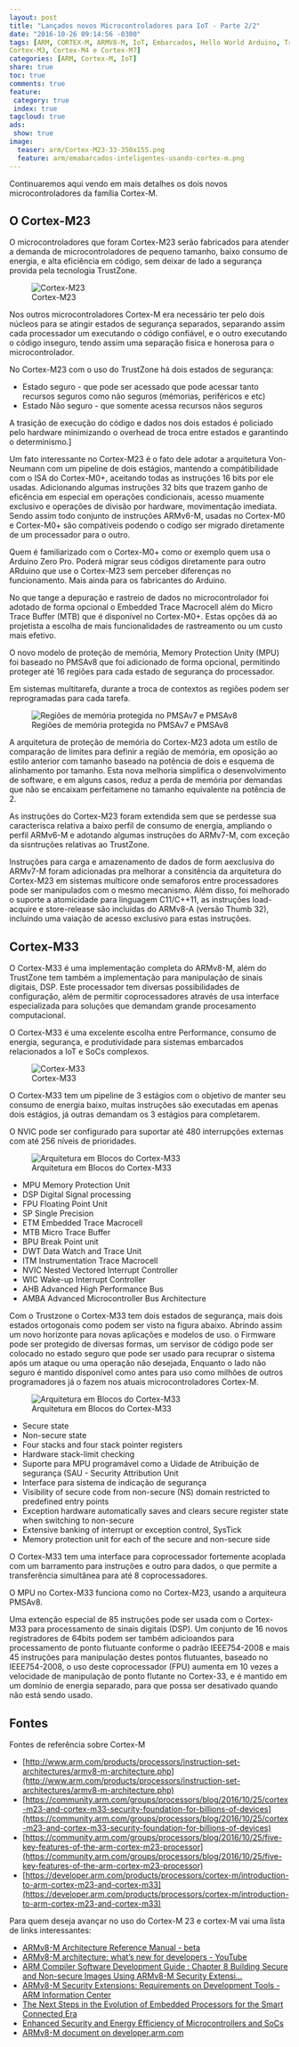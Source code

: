 ```yaml
---
layout: post
title: "Lançados novos Microcontroladores para IoT - Parte 2/2"
date: "2016-10-26 09:14:56 -0300"
tags: [ARM, CORTEX-M, ARMV8-M, IoT, Embarcados, Hello World Arduino, TrustZone, Cortex-M0, CortexM0+, Cortex-M1, Cortex-M23, Cortex-M33,
Cortex-M3, Cortex-M4 e Cortex-M7]
categories: [ARM, Cortex-M, IoT]
share: true
toc: true
comments: true
feature:
 category: true
 index: true
tagcloud: true
ads:
 show: true
image:
  teaser: arm/Cortex-M23-33-350x155.png
  feature: arm/emabarcados-inteligentes-usando-cortex-m.png
---
```


Continuaremos aqui vendo em mais detalhes os dois novos microcontroladores da família
Cortex-M.

<!--more-->

## O Cortex-M23

O microcontroladores que foram Cortex-M23 serão fabricados para atender a demanda
de microcontroladores de pequeno tamanho, baixo consumo de energia, e alta eficiência
em código, sem deixar de lado a segurança provida pela tecnologia TrustZone.

<figure>
<img src="/images/arm/Cortex-M23-400x270.png" alt="Cortex-M23"/>
<figcaption>Cortex-M23</figcaption>
</figure>

Nos outros microcontroladores Cortex-M era necessário ter pelo dois núcleos para 
se atingir estados de segurança separados, separando assim cada processador um 
executando o código confiável, e o outro executando o código inseguro, tendo assim
uma separação fisica e honerosa para o microcontrolador.

No Cortex-M23 com o uso do TrustZone há dois estados de segurança:

 * Estado seguro - que pode ser acessado que pode acessar tanto recursos seguros 
   como não seguros (mémorias, periféricos e etc)
 * Estado Não seguro - que somente acessa recursos nãos seguros

A trasição de execução do código e dados nos dois estados é policiado pelo hardware
minimizando o overhead de troca entre estados e garantindo o determinismo.]

Um fato interessante no Cortex-M23 é o fato dele adotar a arquitetura Von-Neumann
com um pipeline de dois estágios, mantendo a compátibilidade com o ISA do Cortex-M0+,
aceitando todas as instruções 16 bits por ele usadas. Adicionando algumas instruções
32 bits que trazem ganho de eficência em especial em operações condicionais, acesso 
muamente exclusivo e operações de divisão por hardware, movimentação imediata. Sendo
assim todo conjunto de instruções ARMv6-M, usadas no Cortex-M0 e Cortex-M0+ são 
compátiveis podendo o codígo ser migrado diretamente de um processador para o outro.

Quem é familiarizado com o Cortex-M0+ como or exemplo quem usa o Arduino Zero Pro.
Poderá migrar seus códigos diretamente para outro ARduino que use o Cortex-M23 sem
perceber diferenças no funcionamento. Mais ainda para os fabricantes do Arduino.

No que tange a depuração e rastreio de dados no microcontrolador foi adotado de 
forma opcional o Embedded Trace Macrocell além do Micro Trace Buffer (MTB) que
é disponível no Cortex-M0+. Estas opções dá ao projetista a escolha de mais 
funcionalidades de rastreamento ou um custo mais efetivo.

O novo modelo de proteção de memória, Memory Protection Unity (MPU) foi baseado
no PMSAv8 que foi adicionado de forma opcional, permitindo proteger até 16 regiões
para cada estado de segurança do processador.

Em sistemas multitarefa, durante a troca de contextos as regiões podem ser 
reprogramadas para cada tarefa.

<figure>
<img src="/images/arm/PMSA-Regionsx420x90.png" alt="Regiões de memória protegida no PMSAv7 e PMSAv8"/>
<figcaption>Regiões de memória protegida no PMSAv7 e PMSAv8</figcaption>
</figure>

A arquitetura de proteção de memória do Cortex-M23 adota um estílo de comparação
de limites para definir a região de memória, em oposição ao estilo anterior com 
tamanho baseado na potência de dois e esquema de alinhamento por tamanho. Esta
nova melhoria simplifica o desenvolvimento de software, e em alguns casos, reduz 
a perda de memória por demandas que não se encaixam perfeitamene no tamanho equivalente
na potência de 2.

As instruções do Cortex-M23 foram extendida sem que se perdesse sua caracterisca
relativa a baixo perfil de consumo de energia, ampliando o perfil ARMv6-M e adotando
algumas instruções do ARMv7-M, com exceção da sisntruções relativas ao TrustZone. 

Instruções para carga e amazenamento de dados de form aexclusiva do ARMv7-M foram
adicionadas pra melhorar a consitência da arquitetura do Cortex-M23 em sistemas
multicore onde semaforos entre processadores pode ser manipulados com o mesmo 
mecanismo. Além disso, foi melhorado o suporte a atomicidade para linguagem
C11/C++11, as instruções load-acquire e store-release são incluidas do ARMv8-A 
(versão Thumb 32), incluindo uma vaiação de acesso exclusivo para estas instruções.



## Cortex-M33

O Cortex-M33 é uma implementação completa do ARMv8-M, além do TrustZone tem 
também a implementação para manipulação de sinais digitais, DSP. Este processador
tem diversas possibilidades de configuração, além de permitir coprocessadores
através de usa interface especializada para soluções que demandam grande procesamento
computacional.

O Cortex-M33 é uma excelente escolha entre Performance, consumo de energia, segurança,
e produtividade para sistemas embarcados relacionados a IoT e SoCs complexos.


<figure>
<img src="/images/arm/Cortex-M33-455x328.png" alt="Cortex-M33"/>
<figcaption>Cortex-M33</figcaption>
</figure>
 
O Cortex-M33 tem um pipeline de 3 estágios com o objetivo de manter seu consumo de
energia baixo, muitas instruções são executadas em apenas dois estágios, já outras
demandam os 3 estágios para completarem.

O NVIC pode ser configurado para suportar até 480 interrupções externas com até
256 níveis de prioridades.

<figure>
<img src="/images/arm/Cortex-M33-Arquitetura-800x846.png" alt="Arquitetura em Blocos do Cortex-M33"/>
<figcaption>Arquitetura em Blocos do Cortex-M33</figcaption>
</figure>
<ul>
	<li>MPU Memory Protection Unit</li>
	<li>DSP Digital Signal processing</li>
	<li>FPU Floating Point Unit</li>
	<li>SP Single Precision</li>
	<li>ETM Embedded Trace Macrocell</li>
	<li>MTB Micro Trace Buffer</li>
	<li>BPU Break Point unit</li>
	<li>DWT Data Watch and Trace Unit</li>
	<li>ITM Instrumentation Trace Macrocell</li>
	<li>NVIC Nested Vectored Interrupt Controller</li>
	<li>WIC Wake-up Interrupt Controller</li>
	<li>AHB Advanced High Performance Bus</li>
	<li>AMBA Advanced Microcontroller Bus Architecture</li>
</ul>

Com o Trustzone o Cortex-M33 tem dois estados de segurança, mais dois estados
ortogonais como podem ser visto na figura abaixo. Abrindo assim um novo horizonte
para novas aplicações e modelos de uso. o Firmware pode ser protegido de diversas 
formas, um servisor de código pode ser colocado no estado seguro que pode ser 
usado para recuprar o sistema após um ataque ou uma operação não desejada, Enquanto
o lado não seguro é mantido disponível como antes para uso como milhões de outros 
programadores já o fazem nos atuais microcontroladores Cortex-M.

<figure>
<img src="/images/arm/TrustZone-ARMv8-280x460.png" alt="Arquitetura em Blocos do Cortex-M33"/>
<figcaption>Arquitetura em Blocos do Cortex-M33</figcaption>
</figure>

<ul>
	<li>Secure state</li>
	<li>Non-secure state</li>
	<li>Four stacks and four stack pointer registers</li>
	<li>Hardware stack-limit checking</li>
	<li>Suporte para MPU programável como a Uidade de Atribuição de segurança (SAU - Security Attribution Unit</li>
	<li>Interface para sistema de indicação de segurança</li>
	<li>Visibility of secure code from non-secure (NS) domain restricted to predefined entry points</li>
	<li>Exception hardware automatically saves and clears secure register state when switching to non-secure</li>
	<li>Extensive banking of interrupt or exception control, SysTick</li>
	<li>Memory protection unit for each of the secure and non-secure side</li>
</ul>

O Cortex-M33 tem uma interface para coprocessador fortemente acoplada com um barramento 
para instruções e outro para dados, o que permite a transferência simultânea para
até 8 coprocessadores.

O MPU no Cortex-M33 funciona como no Cortex-M23, usando a arquiteura PMSAv8.

Uma extenção especial de 85 instruções pode ser usada com o Cortex-M33 para processamento
de sinais digitais (DSP). Um conjunto de 16 novos registradores de 64bits
podem ser também adicioandos para processamento de ponto flutuante conforme o padrão 
IEEE754-2008 e mais 45 instruções para manipulação destes pontos flutuantes, baseado
no IEEE754-2008, o uso deste coprocessador (FPU) aumenta em 10 vezes a velocidade 
de manipulação de ponto flutante no Cortex-33, e é mantido em um domínio de 
energia separado, para que possa ser desativado quando não está sendo usado.


## Fontes

Fontes de referência sobre Cortex-M

 * [http://www.arm.com/products/processors/instruction-set-architectures/armv8-m-architecture.php](http://www.arm.com/products/processors/instruction-set-architectures/armv8-m-architecture.php)
 * [https://community.arm.com/groups/processors/blog/2016/10/25/cortex-m23-and-cortex-m33-security-foundation-for-billions-of-devices](https://community.arm.com/groups/processors/blog/2016/10/25/cortex-m23-and-cortex-m33-security-foundation-for-billions-of-devices)
 * [https://community.arm.com/groups/processors/blog/2016/10/25/five-key-features-of-the-arm-cortex-m23-processor](https://community.arm.com/groups/processors/blog/2016/10/25/five-key-features-of-the-arm-cortex-m23-processor)
 * [https://developer.arm.com/products/processors/cortex-m/introduction-to-arm-cortex-m23-and-cortex-m33](https://developer.arm.com/products/processors/cortex-m/introduction-to-arm-cortex-m23-and-cortex-m33)
 
Para quem deseja avançar no uso do Cortex-M 23 e cortex-M vai uma lista de links interessantes:

 * [ARMv8-M Architecture Reference Manual - beta](http://infocenter.arm.com/help/topic/com.arm.doc.ddi0553a.b/index.html)
 * [ARMv8-M architecture: what’s new for developers - YouTube](https://www.youtube.com/embed/V5zr5mPjAvU?rel=0&autoplay=1)
 * [ARM Compiler Software Development Guide : Chapter 8 Building Secure and Non-secure Images Using ARMv8-M Security Extensi…](http://infocenter.arm.com/help/topic/com.arm.doc.dui0773e/pge1446115999905.html)
 * [ARMv8-M Security Extensions: Requirements on Development Tools - ARM Information Center](http://infocenter.arm.com/help/index.jsp?topic=/com.arm.doc.ecm0359818/index.html)
 * [The Next Steps in the Evolution of Embedded Processors for the Smart Connected Era](https://community.arm.com/docs/DOC-11532)
 * [Enhanced Security and Energy Efficiency of Microcontrollers and SoCs](https://community.arm.com/docs/DOC-11533)
 * [ARMv8-M document on developer.arm.com](https://developer.arm.com/products/architecture/m-profile/docs)

